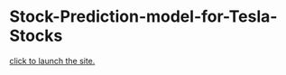 # Stock-Prediction-model-for-Tesla-Stocks

<a href="https://stock-prediction-application-t.herokuapp.com/">click to launch the site.</a>
